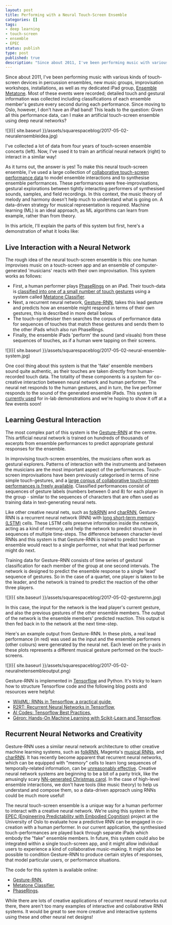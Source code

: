 ```yaml
---
layout: post
title: Performing with a Neural Touch-Screen Ensemble
categories: []
tags:
- deep learning
- touch-screen
- ensemble
- EPEC
status: publish
type: post
published: true
description: "Since about 2011, I've been performing music with various kinds of touch-screen devices in percussion ensembles, new music groups, improvisation"
---
```


Since about 2011, I've been performing music with various kinds of touch-screen devices in percussion ensembles, new music groups, improvisation workshops, installations, as well as my dedicated iPad group, 
[Ensemble Metatone](https://charlesmartin.com.au/metatone/). Most of these events were recorded; detailed touch and gestural information was collected including classifications of each ensemble member's gesture every second during each performance. Since moving to Oslo, however, I don't have an iPad band! This leads to the question: Given all this performance data, can I make an artificial touch-screen ensemble using deep neural networks?
  
![]({{ site.baseurl }}/assets/squarespaceblog/2017-05-02-neuralensembleidea.jpg) 

I've collected a lot of data from four years of touch-screen ensemble concerts (left). Now, I've used it to train an artificial neural network (right) to interact in a similar way!  

As it turns out, the answer is yes! To make this neural touch-screen ensemble, I've used a large collection of 
[collaborative touch-screen performance data](https://github.com/anucc/metatone-analysis) to model ensemble interactions and to synthesise ensemble performances. These performances were free-improvisations, gestural explorations between tightly interacting performers of synthesised sounds, samples, and field recordings. In this context, the music theory of melody and harmony doesn't help much to understand what is going on. A 
data-driven strategy for musical representation is required. Machine learning (ML) is an ideal approach, as ML algorithms can learn from example, rather than from theory.

In this article, I'll explain the parts of this system but first, here's a demonstration of what it looks like:

## Live Interaction with a Neural Network

The rough idea of the neural touch-screen ensemble is this: one human improvises music on a touch-screen app and an ensemble of computer-generated 'musicians' reacts with their own improvisation. This system works as follows:

* First, a human performer plays [PhaseRings](https://github.com/cpmpercussion/PhaseRings) on an iPad. Their touch-data is [classified into one of a small number of touch gestures](https://charlesmartin.com.au/blog/2015/6/7/nime2015-tracking-an-ipad-ensemble-with-gesture-classification-and-transition-matrices) using a system called [Metatone Classifier](https://github.com/cpmpercussion/MetatoneClassifier).
* Next, a recurrent neural network, 
[Gesture-RNN](https://github.com/cpmpercussion/gesture-rnn), takes this lead gesture and predicts how an ensemble might respond in terms of their own gestures, this is described in more detail below.
* The 
touch-synthesiser then searches the corpus of performance data for sequences of touches that match these gestures and sends them to the other iPads which also run PhaseRings.
* Finally, the ensemble iPads 'perform' the sound (and visuals) from these sequences of touches, as if a human were tapping on their screens.

![]({{ site.baseurl }}/assets/squarespaceblog/2017-05-02-neural-ensemble-system.jpg)

One cool thing about this system is that the 'fake' ensemble members sound quite authentic, as their touches are taken directly from human-recorded touch data. The totality of these components is a system for co-creative interaction between neural network and human performer. The neural net responds to the human gestures, and in turn, the live performer responds to the sound of the generated ensemble iPads. This system is 
[currently used](https://youtu.be/6eg5VSRqIDA) for in-lab demonstrations and we're hoping to show it off at a few events soon!

## Learning Gestural Interaction

The most complex part of this system is the 
[Gesture-RNN](https://github.com/cpmpercussion/gesture-rnn) at the centre. This artificial neural network is trained on hundreds of thousands of excerpts from ensemble performances to predict appropriate gestural responses for the ensemble.

In improvising touch-screen ensembles, the musicians often work as gestural explorers. Patterns of interaction with the instruments and between the musicians are the most important aspect of the performances. Touch-screen improvisations have been previously categorised in terms of nine simple touch-gestures, and a 
[large corpus of collaborative touch-screen performances is freely available](https://charlesmartin.com.au/blog/2015/6/7/nime2015-tracking-an-ipad-ensemble-with-gesture-classification-and-transition-matrices). Classified performances consist of sequences of gesture labels (numbers between 0 and 8) for each player in the group - similar to the sequences of characters that are often used as training data in text-generating neural nets.

Like other creative neural nets, such as 
[folkRNN](https://github.com/IraKorshunova/folk-rnn) and 
[charRNN](https://github.com/karpathy/char-rnn), Gesture-RNN is a recurrent neural network (RNN) with 
[long short-term memory (LSTM)](http://colah.github.io/posts/2015-08-Understanding-LSTMs/) cells. These LSTM cells preserve information inside the network, acting as a kind of memory, and help the network to predict structure in sequences of multiple time-steps. The difference between character-level RNNs and this system is that Gesture-RNN is trained to predict how an ensemble would 
react to a single performer, not what that lead performer might do next.

Training data for Gesture-RNN consists of time series of gestural classification for each member of the group at one second intervals. The network is designed to predict the ensemble response to a single 'lead' sequence of gestures. So in the case of a quartet, one player is taken to be the leader, and the network is trained to predict the reaction of the other three players.
    
![]({{ site.baseurl }}/assets/squarespaceblog/2017-05-02-gesturernn.jpg)

In this case, the input for the network is the lead player's current gesture, and also the previous gestures of the other ensemble members. The output of the network is the ensemble members' predicted reaction. This output is then fed back in to the network at the next time-step.

Here's an example output from Gesture-RNN. In these plots, a real lead performance (in red) was used as the input and the ensemble performers (other colours) were generated by the neural net. Each level on the y-axis in these plots represents a different musical gesture performed on the touch-screens.
      
![]({{ site.baseurl }}/assets/squarespaceblog/2017-05-02-neuralnetensembleoutput.png)

Gesture-RNN is implemented in [Tensorflow](https://www.tensorflow.org/) and Python. It's tricky to learn how to structure Tensorflow code and the following blog posts and resources were helpful: 
* [WildML: RNNs in Tensorflow, a practical guide](http://www.wildml.com/2016/08/rnns-in-tensorflow-a-practical-guide-and-undocumented-features/), 
* [R2RT: Recurrent Neural Networks in Tensorflow](http://r2rt.com/recurrent-neural-networks-in-tensorflow-i.html), 
* [AI Codes: Tensorflow Best Practices](https://github.com/aicodes/tf-bestpractice), 
* [Géron: Hands-On Machine Learning with Scikit-Learn and Tensorflow](http://shop.oreilly.com/product/0636920052289.do).

## Recurrent Neural Networks and Creativity

Gesture-RNN uses a similar neural network architecture to other creative machine learning systems, such as [folkRNN](https://github.com/IraKorshunova/folk-rnn), Magenta's [musical RNNs](https://github.com/tensorflow/magenta), and [charRNN](https://github.com/karpathy/char-rnn). It has recently become apparent that recurrent neural networks, which can be equipped with "memory" cells to learn long sequences of temporally-related information, can be [unreasonably effective](http://karpathy.github.io/2015/05/21/rnn-effectiveness/). Creative neural network systems are beginning to be a bit of a party trick, like the amusingly scary [NN-generated Christmas carol](https://vimeo.com/192711856). In the case of high-level ensemble interactions, we don't have tools (like music theory) to help us understand and compose them, so a data-driven approach using RNNs could be much more useful!

The neural touch-screen ensemble is a unique way for a human performer to interact with a creative neural network. We're using this system in the 
[EPEC (Engineering Predictability with Embodied Cognition)](http://www.mn.uio.no/ifi/english/research/projects/epec/) project at the University of Oslo to evaluate how a predictive RNN can be engaged in co-creation with a human performer. In our current application, the synthesised touch-performances are played back through separate iPads which embody the "fake" ensemble members. In future, this system could also be integrated within a single touch-screen app, and it might allow individual users to experience a kind of collaborative music-making. It might also be possible to condition Gesture-RNN to produce certain styles of responses, that model particular users, or performance situations.

The code for this system is available online:

* [Gesture-RNN](https://github.com/cpmpercussion/gesture-rnn),  
* [Metatone Classifier](https://github.com/cpmpercussion/MetatoneClassifier/tree/soundobject-player), 
* [PhaseRings](https://github.com/cpmpercussion/PhaseRings).

While there are lots of creative applications of recurrent neural networks out there, there aren't too many examples of interactive and collaborative RNN systems. It would be great to see more creative and interactive systems using these and other neural net designs!

